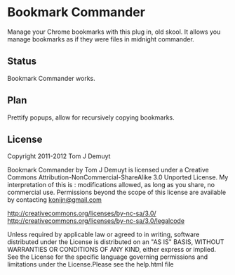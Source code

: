Bookmark Commander==================Manage your Chrome bookmarks with this plug in, old skool. It allows you manage bookmarks as if they were files in midnight commander.Status------Bookmark Commander works.Plan----Prettify popups, allow for recursively copying bookmarks.License-------Copyright 2011-2012 Tom J DemuytBookmark Commander by Tom J Demuyt is licensed under a Creative Commons Attribution-NonCommercial-ShareAlike 3.0 Unported License.My interpretation of this is : modifications allowed, as long as you share, no commercial use.Permissions beyond the scope of this license are available by contacting konijn@gmail.com   http://creativecommons.org/licenses/by-nc-sa/3.0/   http://creativecommons.org/licenses/by-nc-sa/3.0/legalcodeUnless required by applicable law or agreed to in writing, softwaredistributed under the License is distributed on an "AS IS" BASIS,WITHOUT WARRANTIES OR CONDITIONS OF ANY KIND, either express or implied.See the License for the specific language governing permissions andlimitations under the License.Please see the help.html file